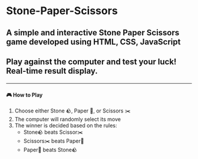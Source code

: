 # Stone-Paper-Scissors
<h2>A simple and interactive Stone Paper Scissors game developed using HTML, CSS, JavaScript<h2>
<p>
  Play against the computer and test your luck!
<br>
  Real-time result display.
</p>
<hr>
<h4>🎮 How to Play</h4>
  <ol>
    <li>Choose either Stone 🪨, Paper 📄, or Scissors ✂️</li>
    <li>The computer will randomly select its move</li>
    <li>The winner is decided based on the rules:
      <ul>
        <li>Stone🪨 beats Scissor✂️</li>
        <li>Scissors✂️ beats Paper📄</li>
        <li>Paper📄 beats Stone🪨</li>
      </ul>
    </li>
  </ol>


